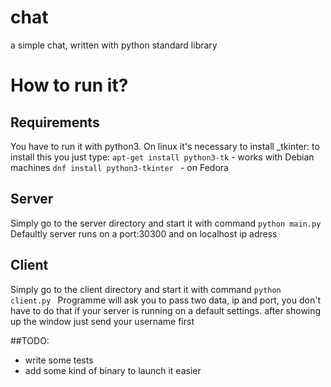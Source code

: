 # chat
a simple chat, written with python standard library
# How to run it?
## Requirements
You have to run it with python3.
On linux it's necessary to install _tkinter:
  to install this you just type:
  ```apt-get install python3-tk``` - works with Debian machines
  ```dnf install python3-tkinter ``` - on Fedora
  
## Server
Simply go to the server directory and start it with command 
```python main.py ```
Defaultly server runs on a port:30300 and on localhost ip adress
## Client
Simply go to the client directory and start it with command
```python client.py ```
Programme will ask you to pass two data, ip and port, you don't have to do that if your server is running on a default settings.
after showing up the window just send your username first

##TODO:
- write some tests
- add some kind of binary to launch it easier
